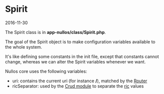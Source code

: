 Spirit
===============
2016-11-30


The Spirit class is in **app-nullos/class/Spirit.php**.
 
The goal of the Spirit object is to make configuration variables available to the whole system.

It's like defining some constants in the init file, except that constants cannot change, whereas we can alter
the Spirit variables whenever we want.


Nullos core uses the following variables:



- uri: contains the current uri (for instance **/**), matched by the [Router](https://github.com/lingtalfi/nullos-admin/tree/master/doc/official/core-concepts/routing.md) 
- ricSeparator: used by the [Crud module](https://github.com/lingtalfi/nullos-admin/tree/master/doc/official/modules/crud-module.md) to separate the [ric](https://github.com/lingtalfi/nullos-admin/tree/master/doc/official/nomenclature-and-general-concepts/ric.md) values


